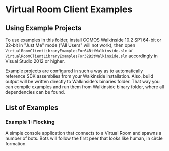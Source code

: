 Virtual Room Client Examples
============================

## Using Example Projects

To use examples in this folder, install COMOS Walkinside 10.2 SP1 64-bit
or 32-bit in "Just Me" mode ("All Users" will not work), then open 
`VirtualRoomClientLibraryExamplesFor64BitWalkinside.sln` or 
`VirtualRoomClientLibraryExamplesFor32BitWalkinside.sln` accordingly 
in Visual Studio 2012 or higher.

Example projects are configured in such a way as to automatically reference
SDK assemblies from your Walkinside installation. Also, build output will be
written directly to Walkinside's binaries folder. That way you can compile
examples and run them from Walkinside binary folder, where all dependencies
can be found.


## List of Examples

### Example 1: Flocking

A simple console application that connects to a Virtual Room and spawns a number
of bots. Bots will follow the first peer that looks like human, in circle
formation.

